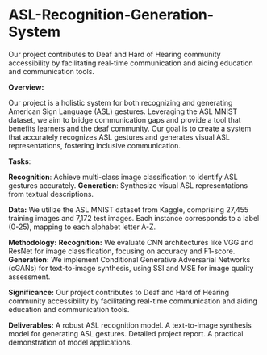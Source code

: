 # ASL-Recognition-Generation-System
Our project contributes to Deaf and Hard of Hearing community accessibility by facilitating real-time communication and aiding education and communication tools.

**Overview:**

Our project is a holistic system for both recognizing and generating American Sign Language (ASL) gestures. Leveraging the ASL MNIST dataset, we aim to bridge communication gaps and provide a tool that benefits learners and the deaf community. Our goal is to create a system that accurately recognizes ASL gestures and generates visual ASL representations, fostering inclusive communication.

**Tasks**:

**Recognition**: Achieve multi-class image classification to identify ASL gestures accurately.
**Generation**: Synthesize visual ASL representations from textual descriptions.

**Data:**
We utilize the ASL MNIST dataset from Kaggle, comprising 27,455 training images and 7,172 test images. Each instance corresponds to a label (0-25), mapping to each alphabet letter A-Z.

**Methodology:**
**Recognition:** We evaluate CNN architectures like VGG and ResNet for image classification, focusing on accuracy and F1-score.
**Generation:** We implement Conditional Generative Adversarial Networks (cGANs) for text-to-image synthesis, using SSI and MSE for image quality assessment.

**Significance:**
Our project contributes to Deaf and Hard of Hearing community accessibility by facilitating real-time communication and aiding education and communication tools.

**Deliverables:**
A robust ASL recognition model.
A text-to-image synthesis model for generating ASL gestures.
Detailed project report.
A practical demonstration of model applications.
